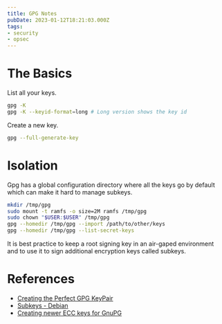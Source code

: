 ```yaml
---
title: GPG Notes
pubDate: 2023-01-12T18:21:03.000Z
tags:
- security
- opsec
---
```


# The Basics

List all your keys.

```sh
gpg -K
gpg -K --keyid-format=long # Long version shows the key id
```

Create a new key.

```sh
gpg --full-generate-key
```

# Isolation

Gpg has a global configuration directory where all the keys go by default which can
make it hard to manage subkeys.

```sh
mkdir /tmp/gpg
sudo mount -t ramfs -o size=2M ramfs /tmp/gpg
sudo chown "$USER:$USER" /tmp/gpg
gpg --homedir /tmp/gpg --import /path/to/other/keys
gpg --homedir /tmp/gpg --list-secret-keys
```

It is best practice to keep a root signing key in an air-gaped environment and to use it
to sign additional encryption keys called subkeys.

# References

- [Creating the Perfect GPG KeyPair][1]
- [Subkeys - Debian][2]
- [Creating newer ECC keys for GnuPG][3]

[1]: https://alexcabal.com/creating-the-perfect-gpg-keypair "Creating the Perfect GPG KeyPair"
[2]: https://wiki.debian.org/Subkeys "Subkeys - Debian"
[3]: https://www.gniibe.org/memo/software/gpg/keygen-25519.html "Creating newer ECC keys for GnuPG"
